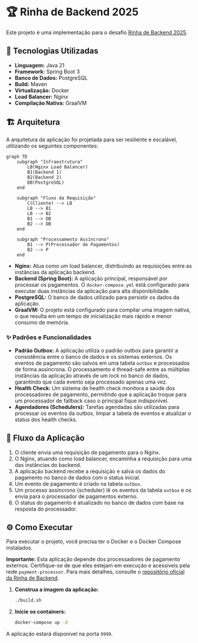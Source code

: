 # 🏆 Rinha de Backend 2025

Este projeto é uma implementação para o desafio [Rinha de Backend 2025](https://github.com/zanfranceschi/rinha-de-backend-2025/blob/main/INSTRUCOES.md).

## 🚀 Tecnologias Utilizadas

- **Linguagem:** Java 21
- **Framework:** Spring Boot 3
- **Banco de Dados:** PostgreSQL
- **Build:** Maven
- **Virtualização:** Docker
- **Load Balancer:** Nginx
- **Compilação Nativa:** GraalVM

## 🏗️ Arquitetura

A arquitetura da aplicação foi projetada para ser resiliente e escalável, utilizando os seguintes componentes:

```mermaid
graph TD
    subgraph "Infraestrutura"
        LB(Nginx Load Balancer)
        B1(Backend 1)
        B2(Backend 2)
        DB(PostgreSQL)
    end

    subgraph "Fluxo da Requisição"
        C(Cliente) --> LB
        LB --> B1
        LB --> B2
        B1 --> DB
        B2 --> DB
    end

    subgraph "Processamento Assíncrono"
        B1 --> P(Processador de Pagamentos)
        B2 --> P
    end
```


- **Nginx:** Atua como um load balancer, distribuindo as requisições entre as instâncias da aplicação backend.
- **Backend (Spring Boot):** A aplicação principal, responsável por processar os pagamentos. O `docker-compose.yml` está configurado para executar duas instâncias da aplicação para alta disponibilidade.
- **PostgreSQL:** O banco de dados utilizado para persistir os dados da aplicação.
- **GraalVM:** O projeto está configurado para compilar uma imagem nativa, o que resulta em um tempo de inicialização mais rápido e menor consumo de memória.

### ✨ Padrões e Funcionalidades

- **Padrão Outbox:** A aplicação utiliza o padrão outbox para garantir a consistência entre o banco de dados e os sistemas externos. Os eventos de pagamento são salvos em uma tabela `outbox` e processados de forma assíncrona. O processamento é thread-safe entre as múltiplas instâncias da aplicação através de um lock no banco de dados, garantindo que cada evento seja processado apenas uma vez.
- **Health Check:** Um sistema de health check monitora a saúde dos processadores de pagamento, permitindo que a aplicação troque para um processador de fallback caso o principal fique indisponível.
- **Agendadores (Schedulers):** Tarefas agendadas são utilizadas para processar os eventos da outbox, limpar a tabela de eventos e atualizar o status dos health checks.

## 🌊 Fluxo da Aplicação

1.  O cliente envia uma requisição de pagamento para o Nginx.
2.  O Nginx, atuando como load balancer, encaminha a requisição para uma das instâncias do backend.
3.  A aplicação backend recebe a requisição e salva os dados do pagamento no banco de dados com o status inicial.
4.  Um evento de pagamento é criado na tabela `outbox`.
5.  Um processo assíncrono (scheduler) lê os eventos da tabela `outbox` e os envia para o processador de pagamentos externo.
6.  O status do pagamento é atualizado no banco de dados com base na resposta do processador.

## ⚙️ Como Executar

Para executar o projeto, você precisa ter o Docker e o Docker Compose instalados.

**Importante:** Esta aplicação depende dos processadores de pagamento externos. Certifique-se de que eles estejam em execução e acessíveis pela rede `payment-processor`. Para mais detalhes, consulte o [repositório oficial da Rinha de Backend](https://github.com/zanfranceschi/rinha-de-backend-2025).

1. **Construa a imagem da aplicação:**
   ```bash
   ./build.sh
   ```

2. **Inicie os containers:**
   ```bash
   docker-compose up -d
   ```

A aplicação estará disponível na porta `9999`.
